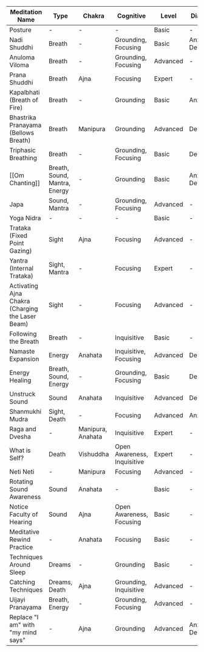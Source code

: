 
| Meditation Name                                  | Type                          | Chakra            | Cognitive                   | Level    | Diagnosis           |     |
| ------------------------------------------------ | ----------------------------- | ----------------- | --------------------------- | -------- | ------------------- | --- |
| Posture                                          | -                             | -                 | -                           | Basic    | -                   |     |
| Nadi Shuddhi                                     | Breath                        | -                 | Grounding, Focusing         | Basic    | Anxiety, Depression |     |
| Anuloma Viloma                                   | Breath                        | -                 | Grounding, Focusing         | Advanced | -                   |     |
| Prana Shuddhi                                    | Breath                        | Ajna              | Focusing                    | Expert   | -                   |     |
| Kapalbhati (Breath of Fire)                      | Breath                        | -                 | Grounding                   | Basic    | Anxiety             |     |
| Bhastrika Pranayama (Bellows Breath)             | Breath                        | Manipura          | Grounding                   | Advanced | Depression          |     |
| Triphasic Breathing                              | Breath                        | -                 | Grounding, Focusing         | Basic    | Depression          |     |
| [[Om Chanting]]                                  | Breath, Sound, Mantra, Energy | -                 | Grounding                   | Basic    | Anxiety, Depression |     |
| Japa                                             | Sound, Mantra                 | -                 | Grounding, Focusing         | Advanced | -                   |     |
| Yoga Nidra                                       | -                             | -                 | -                           | Basic    | -                   |     |
| Trataka (Fixed Point Gazing)                     | Sight                         | Ajna              | Focusing                    | Advanced | -                   |     |
| Yantra (Internal Trataka)                        | Sight, Mantra                 | -                 | Focusing                    | Expert   | -                   |     |
| Activating Ajna Chakra (Charging the Laser Beam) | Sight                         | -                 | Focusing                    | Advanced | -                   |     |
| Following the Breath                             | Breath                        | -                 | Inquisitive                 | Basic    | -                   |     |
| Namaste Expansion                                | Energy                        | Anahata           | Inquisitive, Focusing       | Advanced | Depression          |     |
| Energy Healing                                   | Breath, Sound, Energy         | -                 | Grounding, Focusing         | Basic    | Depression          |     |
| Unstruck Sound                                   | Sound                         | Anahata           | Inquisitive                 | Advanced | Depression          |     |
| Shanmukhi Mudra                                  | Sight, Death                  | -                 | Focusing                    | Advanced | Anxiety             |     |
| Raga and Dvesha                                  | -                             | Manipura, Anahata | Inquisitive                 | Expert   | -                   |     |
| What is Self?                                    | Death                         | Vishuddha         | Open Awareness, Inquisitive | Expert   | -                   |     |
| Neti Neti                                        | -                             | Manipura          | Focusing                    | Advanced | -                   |     |
| Rotating Sound Awareness                         | Sound                         | Anahata           | -                           | Basic    | -                   |     |
| Notice Faculty of Hearing                        | Sound                         | Ajna              | Open Awareness, Focusing    | Basic    | -                   |     |
| Meditative Rewind Practice                       | -                             | Anahata           | Focusing                    | Basic    | -                   |     |
| Techniques Around Sleep                          | Dreams                        | -                 | Grounding                   | Basic    | -                   |     |
| Catching Techniques                              | Dreams, Death                 | Ajna              | Grounding, Inquisitive      | Advanced | -                   |     |
| Uijayi Pranayama                                 | Breath, Energy                | -                 | Grounding, Focusing         | Advanced | -                   |     |
| Replace "I am" with "my mind says"               | -                             | Ajna              | Grounding                   | Advanced | Anxiety, Depression |     |
